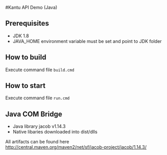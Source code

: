 #Kantu API Demo (Java)

## Prerequisites
- JDK 1.8
- JAVA_HOME environment variable must be set and point to JDK folder

## How to build
Execute command file `build.cmd`

## How to start
Execute command file `run.cmd` 

## Java COM Bridge
* Java library jacob v1.14.3
* Native libaries downloaded into dist/dlls

All artifacts can be found here http://central.maven.org/maven2/net/sf/jacob-project/jacob/1.14.3/